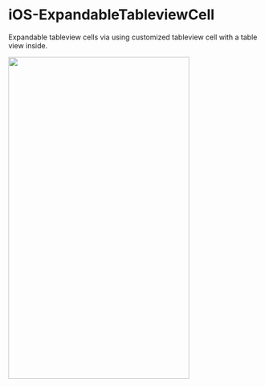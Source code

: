 # iOS-ExpandableTableviewCell


Expandable tableview cells via using customized tableview cell with a table view inside.


<img src="demo.gif" width="360" height="640"/>